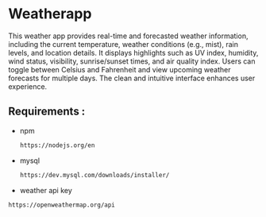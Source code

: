 # Weatherapp
 This weather app provides real-time and forecasted weather information, including the current temperature, weather conditions (e.g., mist), rain levels, and location details. It displays highlights such as UV index, humidity, wind status, visibility, sunrise/sunset times, and air quality index. Users can toggle between Celsius and Fahrenheit and view upcoming weather forecasts for multiple days. The clean and intuitive interface enhances user experience.
## Requirements :
- npm
  ```bash
  https://nodejs.org/en
- mysql
  ```bash
  https://dev.mysql.com/downloads/installer/
- weather api key 
```bash
https://openweathermap.org/api
